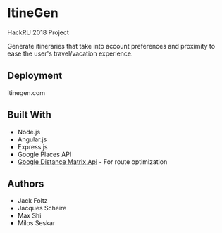 # ItineGen
HackRU 2018 Project

Generate itineraries that take into account preferences and proximity to ease the user's travel/vacation experience.

## Deployment
itinegen.com

## Built With
* Node.js
* Angular.js
* Express.js
* Google Places API
* [Google Distance Matrix Api](https://developers.google.com/maps/documentation/distance-matrix/intro) - For route optimization

## Authors
* Jack Foltz
* Jacques Scheire
* Max Shi
* Milos Seskar

